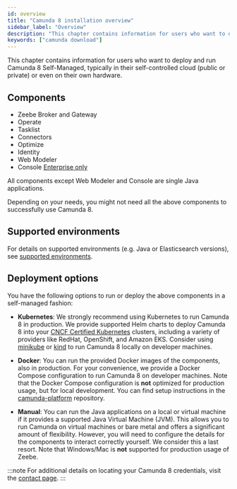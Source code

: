 ```yaml
---
id: overview
title: "Camunda 8 installation overview"
sidebar_label: "Overview"
description: "This chapter contains information for users who want to deploy and run Camunda 8 Self-Managed in their self-controlled cloud or own hardware."
keywords: ["camunda download"]
---
```


This chapter contains information for users who want to deploy and run Camunda 8 Self-Managed, typically in their self-controlled cloud (public or private) or even on their own hardware.

## Components

- Zeebe Broker and Gateway
- Operate
- Tasklist
- Connectors
- Optimize
- Identity
- Web Modeler
- Console [<span class="badge badge--enterprise-only">Enterprise only</span>](../../../reference/licenses/#console-sm)

All components except Web Modeler and Console are single Java applications.

Depending on your needs, you might not need all the above components to successfully use Camunda 8.

## Supported environments

For details on supported environments (e.g. Java or Elasticsearch versions), see [supported environments](/reference/supported-environments.md).

## Deployment options

You have the following options to run or deploy the above components in a self-managed fashion:

- **Kubernetes**: We strongly recommend using Kubernetes to run Camunda 8 in production. We provide supported Helm charts to deploy Camunda 8 into your [CNCF Certified Kubernetes](https://www.cncf.io/training/certification/software-conformance/) clusters, including a variety of providers like RedHat, OpenShift, and Amazon EKS. Consider using [minikube](https://minikube.sigs.k8s.io/docs/start/?arch=%2Fmacos%2Fx86-64%2Fstable%2Fbinary+download) or [kind](https://kind.sigs.k8s.io/docs/user/quick-start) to run Camunda 8 locally on developer machines.

- **Docker**: You can run the provided Docker images of the components, also in production. For your convenience, we provide a Docker Compose configuration to run Camunda 8 on developer machines. Note that the Docker Compose configuration is **not** optimized for production usage, but for local development. You can find setup instructions in the [camunda-platform](https://github.com/camunda/camunda-platform) repository.

- **Manual**: You can run the Java applications on a local or virtual machine if it provides a supported Java Virtual Machine (JVM). This allows you to run Camunda on virtual machines or bare metal and offers a significant amount of flexibility. However, you will need to configure the details for the components to interact correctly yourself. We consider this a last resort. Note that Windows/Mac is **not** supported for production usage of Zeebe.

:::note
For additional details on locating your Camunda 8 credentials, visit the [contact page](/contact).
:::
